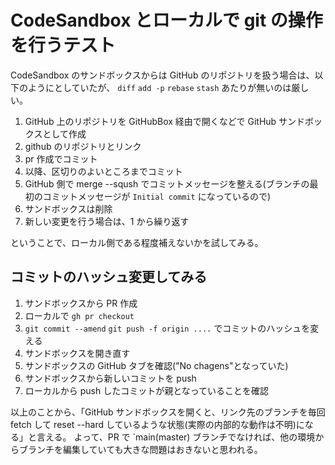 # CodeSandbox とローカルで git の操作を行うテスト

CodeSandbox のサンドボックスからは GitHub のリポジトリを扱う場合は、以下のようにとしていたが、
`diff` `add -p` `rebase` `stash` あたりが無いのは厳しい。

1. GitHub 上のリポジトリを GitHubBox 経由で開くなどで GitHub サンドボックスとして作成
1. github のリポジトリとリンク
1. pr 作成でコミット
1. 以降、区切りのよいところまでコミット
1. GitHub 側で merge --sqush でコミットメッセージを整える(ブランチの最初のコミットメッセージが `Initial commit` になっているので)
1. サンドボックスは削除
1. 新しい変更を行う場合は、1 から繰り返す

ということで、ローカル側である程度補えないかを試してみる。

## コミットのハッシュ変更してみる

1. サンドボックスから PR 作成
1. ローカルで `gh pr checkout`
1. `git commit --amend` `git push -f origin ....` でコミットのハッシュを変える
1. サンドボックスを開き直す
1. サンドボックスの GitHub タブを確認("No chagens"となっていた)
1. サンドボックスから新しいコミットを push
1. ローカルから push したコミットが親となっていることを確認

以上のことから、「GitHub サンドボックスを開くと、リンク先のブランチを毎回 fetch して reset --hard しているような状態(実際の内部的な動作は不明)になる」と言える。
よって、PR で `main(master) ブランチでなければ、他の環境からブランチを編集していても大きな問題はおきないと思われる。
